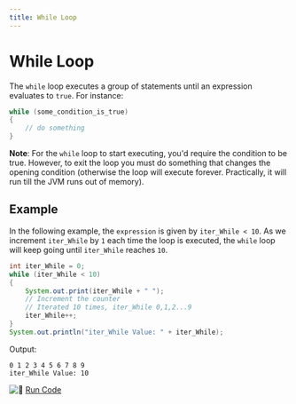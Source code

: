```yaml
---
title: While Loop
---
```

# While Loop

The `while` loop executes a group of statements until an expression evaluates to `true`. For instance:

```java
while (some_condition_is_true)
{
    // do something
}
```

**Note**: For the `while` loop to start executing, you'd require the condition to be true. However, to exit the loop you must do something that changes the opening condition (otherwise the loop will execute forever. Practically, it will run till the JVM runs out of memory).

## Example
In the following example, the `expression` is given by `iter_While < 10`. As we increment `iter_While` by `1` each time the loop is executed, the `while` loop will keep going until `iter_While` reaches `10`.

```java
int iter_While = 0;
while (iter_While < 10)
{
    System.out.print(iter_While + " ");
    // Increment the counter
    // Iterated 10 times, iter_While 0,1,2...9
    iter_While++;
}
System.out.println("iter_While Value: " + iter_While);
```

Output:
```
0 1 2 3 4 5 6 7 8 9
iter_While Value: 10
```

![:rocket:](//forum.freecodecamp.com/images/emoji/emoji_one/rocket.png?v=2 ":rocket:") <a href='https://repl.it/CJYj/0' target='_blank' rel='nofollow'>Run Code</a>
